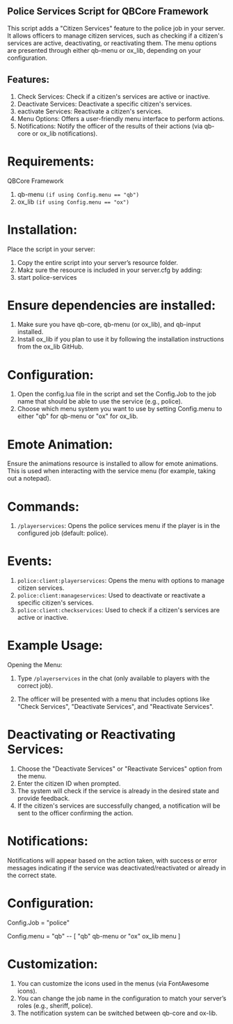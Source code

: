 ## Police Services Script for QBCore Framework

This script adds a "Citizen Services" feature to the police job in your server. It allows officers to manage citizen services, such as checking if a citizen's services are active, deactivating, or reactivating them. The menu options are presented through either qb-menu or ox_lib, depending on your configuration.

## Features:
1. Check Services: Check if a citizen's services are active or inactive.
2. Deactivate Services: Deactivate a specific citizen's services.
3. eactivate Services: Reactivate a citizen's services.
4. Menu Options: Offers a user-friendly menu interface to perform actions.
5. Notifications: Notify the officer of the results of their actions (via qb-core or ox_lib notifications).


# Requirements:
QBCore Framework

1. qb-menu `(if using Config.menu == "qb")`
2. ox_lib `(if using Config.menu == "ox")`

# Installation:
Place the script in your server:

1. Copy the entire script into your server’s resource folder.
2. Makz sure the resource is included in your server.cfg by adding:
3. start police-services

# Ensure dependencies are installed:

1. Make sure you have qb-core, qb-menu (or ox_lib), and qb-input installed.
2. Install ox_lib if you plan to use it by following the installation instructions from the ox_lib GitHub.

# Configuration:

1. Open the config.lua file in the script and set the Config.Job to the job name that should be able to use the service (e.g., police).
2. Choose which menu system you want to use by setting Config.menu to either "qb" for qb-menu or "ox" for ox_lib.

# Emote Animation:

Ensure the animations resource is installed to allow for emote animations. This is used when interacting with the service menu (for example, taking out a notepad).

# Commands:
1. `/playerservices`: Opens the police services menu if the player is in the configured job (default: police).

# Events:

1. `police:client:playerservices`: Opens the menu with options to manage citizen services.
2. `police:client:manageservices`: Used to deactivate or reactivate a specific citizen's services.
3. `police:client:checkservices`: Used to check if a citizen's services are active or inactive.

# Example Usage:

Opening the Menu:

1. Type `/playerservices` in the chat (only available to players with the correct job).

2. The officer will be presented with a menu that includes options like "Check Services", "Deactivate Services", and "Reactivate Services".

# Deactivating or Reactivating Services:

1. Choose the "Deactivate Services" or "Reactivate Services" option from the menu.
2. Enter the citizen ID when prompted.
3. The system will check if the service is already in the desired state and provide feedback.
4. If the citizen's services are successfully changed, a notification will be sent to the officer confirming the action.

# Notifications:

Notifications will appear based on the action taken, with success or error messages indicating if the service was deactivated/reactivated or already in the correct state.


# Configuration:

Config.Job = "police" 

Config.menu = "qb" -- [ "qb" qb-menu or "ox" ox_lib menu ]

# Customization:

1. You can customize the icons used in the menus (via FontAwesome icons).
2. You can change the job name in the configuration to match your server’s roles (e.g., sheriff, police).
3. The notification system can be switched between qb-core and ox-lib.
